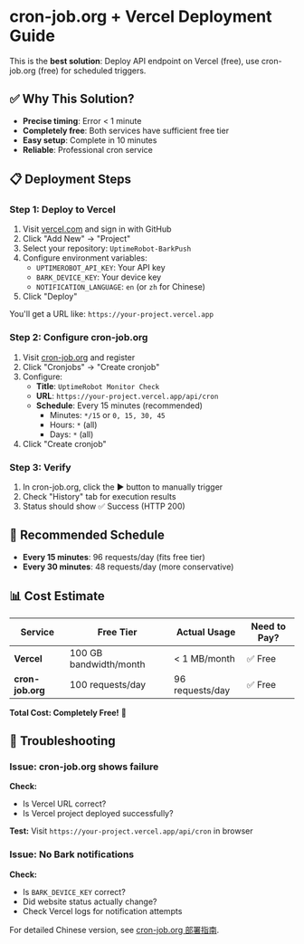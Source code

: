 # cron-job.org + Vercel Deployment Guide

This is the **best solution**: Deploy API endpoint on Vercel (free), use cron-job.org (free) for scheduled triggers.

## ✅ Why This Solution?

- **Precise timing**: Error < 1 minute
- **Completely free**: Both services have sufficient free tier
- **Easy setup**: Complete in 10 minutes
- **Reliable**: Professional cron service

## 📋 Deployment Steps

### Step 1: Deploy to Vercel

1. Visit [vercel.com](https://vercel.com) and sign in with GitHub
2. Click "Add New" → "Project"
3. Select your repository: `UptimeRobot-BarkPush`
4. Configure environment variables:
   - `UPTIMEROBOT_API_KEY`: Your API key
   - `BARK_DEVICE_KEY`: Your device key
   - `NOTIFICATION_LANGUAGE`: `en` (or `zh` for Chinese)
5. Click "Deploy"

You'll get a URL like: `https://your-project.vercel.app`

### Step 2: Configure cron-job.org

1. Visit [cron-job.org](https://cron-job.org) and register
2. Click "Cronjobs" → "Create cronjob"
3. Configure:
   - **Title**: `UptimeRobot Monitor Check`
   - **URL**: `https://your-project.vercel.app/api/cron`
   - **Schedule**: Every 15 minutes (recommended)
     - Minutes: `*/15` or `0, 15, 30, 45`
     - Hours: `*` (all)
     - Days: `*` (all)
4. Click "Create cronjob"

### Step 3: Verify

1. In cron-job.org, click the ▶ button to manually trigger
2. Check "History" tab for execution results
3. Status should show ✅ Success (HTTP 200)

## 🎯 Recommended Schedule

- **Every 15 minutes**: 96 requests/day (fits free tier)
- **Every 30 minutes**: 48 requests/day (more conservative)

## 📊 Cost Estimate

| Service | Free Tier | Actual Usage | Need to Pay? |
|---------|-----------|--------------|-------------|
| **Vercel** | 100 GB bandwidth/month | < 1 MB/month | ✅ Free |
| **cron-job.org** | 100 requests/day | 96 requests/day | ✅ Free |

**Total Cost: Completely Free!** 🎉

## 🔧 Troubleshooting

### Issue: cron-job.org shows failure

**Check:**
- Is Vercel URL correct?
- Is Vercel project deployed successfully?

**Test:**
Visit `https://your-project.vercel.app/api/cron` in browser

### Issue: No Bark notifications

**Check:**
- Is `BARK_DEVICE_KEY` correct?
- Did website status actually change?
- Check Vercel logs for notification attempts

For detailed Chinese version, see [cron-job.org 部署指南](../zh/cron-job-org-guide.md).

